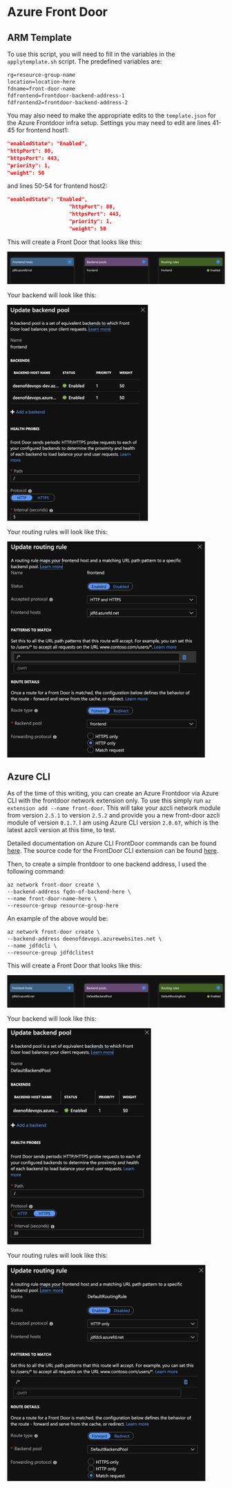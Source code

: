 # Azure Front Door

## ARM Template

To use this script, you will need to fill in the variables in the `applytemplate.sh` script.
The predefined variables are:
```
rg=resource-group-name
location=location-here
fdname=front-door-name
fdfrontend=frontdoor-backend-address-1
fdfrontend2=frontdoor-backend-address-2
```

You may also need to make the appropriate edits to the `template.json` for the Azure Frontdoor infra setup. Settings you may need to edit are lines 41-45 for frontend host1:

```json
"enabledState": "Enabled",
"httpPort": 80,
"httpsPort": 443,
"priority": 1,
"weight": 50
```
and lines 50-54 for frontend host2:

```json
"enabledState": "Enabled",
                    "httpPort": 80,
                    "httpsPort": 443,
                    "priority": 1,
                    "weight": 50
```

This will create a Front Door that looks like this:

<img src="images/template/designer.png">
<!-- ![Front_Door Designer](images/template/designer.png) -->

Your backend will look like this:

<img src="images/template/backend.png" height="500">
<!-- ![backend](images/template/backend.png) -->

Your routing rules will look like this:

<img src="images/template/routingrules.png" height="500">
<!-- ![routing-rules](images/template/routingrules.png) -->

## Azure CLI

As of the time of this writing, you can create an Azure Frontdoor via Azure CLI with the frontdoor network extension only. To use this simply run `az extension add --name front-door`. This will take your azcli network module from version `2.5.1` to version `2.5.2` and provide you a new front-door azcli module of version `0.1.7`. I am using Azure CLI version `2.0.67`, which is the latest azcli version at this time, to test.

Detailed documentation on Azure CLI FrontDoor commands can be found [here](https://docs.microsoft.com/en-us/cli/azure/ext/front-door/network/front-door?view=azure-cli-latest). The source code for the FrontDoor CLI extension can be found [here](https://github.com/Azure/azure-cli-extensions/tree/master/src/front-door).

Then, to create a simple frontdoor to one backend address, I used the following command:

```
az network front-door create \
--backend-address fqdn-of-backend-here \
--name front-door-name-here \
--resource-group resource-group-here
```

An example of the above would be:
```
az network front-door create \
--backend-address deenofdevops.azurewebsites.net \
--name jdfdcli \
--resource-group jdfdclitest
```

This will create a Front Door that looks like this:

![Front_Door Designer](images/cli/designer.png)

Your backend will look like this:

<img src="images/cli/backend.png" height="500">
<!-- ![backend](images/cli/backend.png) -->

Your routing rules will look like this:

<img src="images/cli/routingrules.png" height="500">
<!-- ![routing-rules](images/cli/routingrules.png) -->